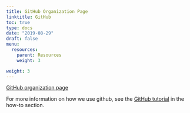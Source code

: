 ```yaml
---
title: GitHub Organization Page
linktitle: GitHub
toc: true
type: docs
date: "2019-08-29"
draft: false
menu:
  resources:
    parent: Resources
    weight: 3

weight: 3
---
```

[GitHub organization page](https://github.com/dig-eg-gaz)

For more information on how we use github, see the [GitHub tutorial](/how-to/digitization/github-instructions/) in the how-to section.